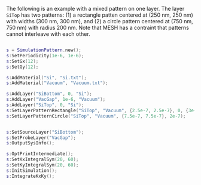 The following is an example with a mixed pattern on one layer. The layer `SiTop` has two patterns: (1) a rectangle patten centered at (250 nm, 250 nm) with widths (300 nm, 300 nm), and (2) a circle pattern centered at (750 nm, 750 nm) with radius 200 nm. Note that MESH has a contraint that patterns cannot interleave with each other.

```lua

s = SimulationPattern.new();
s:SetPeriodicity(1e-6, 1e-6);
s:SetGx(12);
s:SetGy(12);

s:AddMaterial("Si", "Si.txt");
s:AddMaterial("Vacuum", "Vacuum.txt");

s:AddLayer("SiBottom", 0, "Si");
s:AddLayer("VacGap", 1e-6, "Vacuum");
s:AddLayer("SiTop", 0, "Si");
s:SetLayerPatternRectangle("SiTop", "Vacuum", {2.5e-7, 2.5e-7}, 0, {3e-7, 3e-7});
s:SetLayerPatternCircle("SiTop", "Vacuum", {7.5e-7, 7.5e-7}, 2e-7);


s:SetSourceLayer("SiBottom");
s:SetProbeLayer("VacGap");
s:OutputSysInfo();

s:OptPrintIntermediate();
s:SetKxIntegralSym(20, 60);
s:SetKyIntegralSym(20, 60);
s:InitSimulation();
s:IntegrateKxKy();

```

